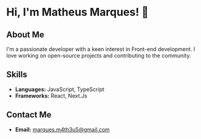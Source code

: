 <div><br>
  
# Hi, I'm Matheus Marques! 👋

## About Me
I'm a passionate developer with a keen interest in Front-end development. I love working on open-source projects and contributing to the community.

## Skills
- **Languages:** JavaScript, TypeScript
- **Frameworks:** React, Next.Js

## Contact Me
- **Email:** [marques.m4th3u5@gmail.com](mailto:your.email@example.com)



</div>


